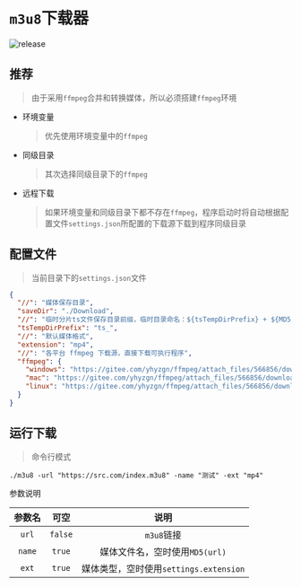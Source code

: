 # `m3u8`下载器
![release](https://img.shields.io/github/v/release/yhyzgn/m3u8?color=brightgreen)



## 推荐

> 由于采用`ffmpeg`合并和转换媒体，所以必须搭建`ffmpeg`环境

* 环境变量

  > 优先使用环境变量中的`ffmpeg`

* 同级目录

  > 其次选择同级目录下的`ffmpeg`

* 远程下载

  > 如果环境变量和同级目录下都不存在`ffmpeg`，程序启动时将自动根据配置文件`settings.json`所配置的下载源下载到程序同级目录



## 配置文件

> 当前目录下的`settings.json`文件

```json
{
  "//": "媒体保存目录",
  "saveDir": "./Download",
  "//": "临时分片ts文件保存目录前缀，临时目录命名：${tsTempDirPrefix} + ${MD5(url)}",
  "tsTempDirPrefix": "ts_",
  "//": "默认媒体格式",
  "extension": "mp4",
  "//": "各平台 ffmpeg 下载源，直接下载可执行程序",
  "ffmpeg": {
    "windows": "https://gitee.com/yhyzgn/ffmpeg/attach_files/566856/download/ffmpeg.exe",
    "mac": "https://gitee.com/yhyzgn/ffmpeg/attach_files/566856/download/ffmpeg.mac",
    "linux": "https://gitee.com/yhyzgn/ffmpeg/attach_files/566856/download/ffmpeg.linux"
  }
}
```



## 运行下载

> 命令行模式

```shell
./m3u8 -url "https://src.com/index.m3u8" -name "测试" -ext "mp4"
```

参数说明

| 参数名 |  可空   |                  说明                  |
| :----: | :-----: | :------------------------------------: |
| `url`  | `false` |               `m3u8`链接               |
| `name` | `true`  |     媒体文件名，空时使用`MD5(url)`     |
| `ext`  | `true`  | 媒体类型，空时使用`settings.extension` |

